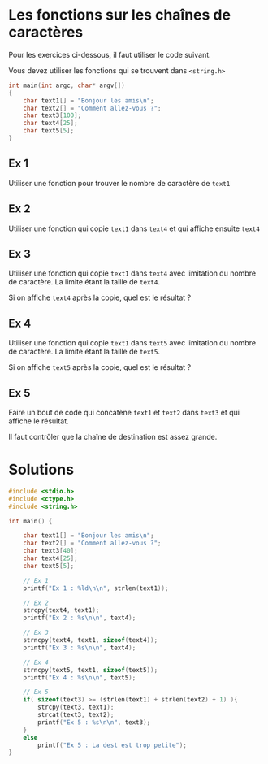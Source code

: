 # Les fonctions sur les chaînes de caractères

Pour les exercices ci-dessous, il faut utiliser le code suivant.

Vous devez utiliser les fonctions qui se trouvent dans `<string.h>`

```c
int main(int argc, char* argv[])
{
    char text1[] = "Bonjour les amis\n";
    char text2[] = "Comment allez-vous ?";
    char text3[100];
    char text4[25];
    char text5[5];
}
```


## Ex 1
Utiliser une fonction pour trouver le nombre de caractère de `text1`

## Ex 2
Utiliser une fonction qui copie `text1` dans `text4` et qui affiche ensuite `text4`

## Ex 3
Utiliser une fonction qui copie `text1` dans `text4` avec limitation du nombre de caractère.
La limite étant la taille de `text4`.

Si on affiche `text4` après la copie, quel est le résultat ?

## Ex 4
Utiliser une fonction qui copie `text1` dans `text5` avec limitation du nombre de caractère.
La limite étant la taille de `text5`.

Si on affiche `text5` après la copie, quel est le résultat ?

## Ex 5
Faire un bout de code qui concatène `text1` et `text2` dans `text3` et qui affiche le résultat.

Il faut contrôler que la chaîne de destination est assez grande.


# Solutions

```c
#include <stdio.h>
#include <ctype.h>
#include <string.h>

int main() {

    char text1[] = "Bonjour les amis\n";
    char text2[] = "Comment allez-vous ?";
    char text3[40];
    char text4[25];
    char text5[5];

    // Ex 1
    printf("Ex 1 : %ld\n\n", strlen(text1));

    // Ex 2
    strcpy(text4, text1);
    printf("Ex 2 : %s\n\n", text4);

    // Ex 3
    strncpy(text4, text1, sizeof(text4));
    printf("Ex 3 : %s\n\n", text4);

    // Ex 4
    strncpy(text5, text1, sizeof(text5));
    printf("Ex 4 : %s\n\n", text5);

    // Ex 5
    if( sizeof(text3) >= (strlen(text1) + strlen(text2) + 1) ){
        strcpy(text3, text1);
        strcat(text3, text2);
        printf("Ex 5 : %s\n\n", text3);
    }
    else
        printf("Ex 5 : La dest est trop petite");
}
```
